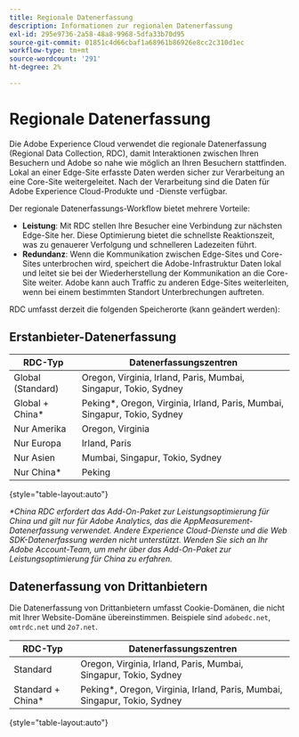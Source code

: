 ```yaml
---
title: Regionale Datenerfassung
description: Informationen zur regionalen Datenerfassung
exl-id: 295e9736-2a58-48a8-9968-5dfa33b70d95
source-git-commit: 01851c4d66cbaf1a68961b86926e8cc2c310d1ec
workflow-type: tm+mt
source-wordcount: '291'
ht-degree: 2%

---
```


# Regionale Datenerfassung

Die Adobe Experience Cloud verwendet die regionale Datenerfassung (Regional Data Collection, RDC), damit Interaktionen zwischen Ihren Besuchern und Adobe so nahe wie möglich an Ihren Besuchern stattfinden. Lokal an einer Edge-Site erfasste Daten werden sicher zur Verarbeitung an eine Core-Site weitergeleitet. Nach der Verarbeitung sind die Daten für Adobe Experience Cloud-Produkte und -Dienste verfügbar.

Der regionale Datenerfassungs-Workflow bietet mehrere Vorteile:

* **Leistung**: Mit RDC stellen Ihre Besucher eine Verbindung zur nächsten Edge-Site her. Diese Optimierung bietet die schnellste Reaktionszeit, was zu genauerer Verfolgung und schnelleren Ladezeiten führt.
* **Redundanz**: Wenn die Kommunikation zwischen Edge-Sites und Core-Sites unterbrochen wird, speichert die Adobe-Infrastruktur Daten lokal und leitet sie bei der Wiederherstellung der Kommunikation an die Core-Site weiter. Adobe kann auch Traffic zu anderen Edge-Sites weiterleiten, wenn bei einem bestimmten Standort Unterbrechungen auftreten.

RDC umfasst derzeit die folgenden Speicherorte (kann geändert werden):

## Erstanbieter-Datenerfassung

| RDC-Typ | Datenerfassungszentren |
| --- | --- |
| Global (Standard) | Oregon, Virginia, Irland, Paris, Mumbai, Singapur, Tokio, Sydney |
| Global + China* | Peking*, Oregon, Virginia, Irland, Paris, Mumbai, Singapur, Tokio, Sydney |
| Nur Amerika | Oregon, Virginia |
| Nur Europa | Irland, Paris |
| Nur Asien | Mumbai, Singapur, Tokio, Sydney |
| Nur China* | Peking |

{style="table-layout:auto"}

_*China RDC erfordert das Add-On-Paket zur Leistungsoptimierung für China und gilt nur für Adobe Analytics, das die AppMeasurement-Datenerfassung verwendet. Andere Experience Cloud-Dienste und die Web SDK-Datenerfassung werden nicht unterstützt. Wenden Sie sich an Ihr Adobe Account-Team, um mehr über das Add-On-Paket zur Leistungsoptimierung für China zu erfahren._

## Datenerfassung von Drittanbietern

Die Datenerfassung von Drittanbietern umfasst Cookie-Domänen, die nicht mit Ihrer Website-Domäne übereinstimmen. Beispiele sind `adobedc.net`, `omtrdc.net` und `2o7.net`.

| RDC-Typ | Datenerfassungszentren |
| --- | --- |
| Standard | Oregon, Virginia, Irland, Paris, Mumbai, Singapur, Tokio, Sydney |
| Standard + China* | Peking*, Oregon, Virginia, Irland, Paris, Mumbai, Singapur, Tokio, Sydney |

{style="table-layout:auto"}
